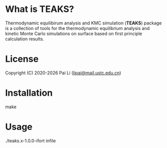 # What is **TEAKS**?
Thermodynamic equilibirum analysis and KMC simulation (**TEAKS**) package is a collection of tools
for the thermodynamic equilibrium analysis and kinetic Monte Carlo simulations on surface
based on first principle calculation results.

# License
Copyright (C) 2020-2026 Pai Li (lipai@mail.ustc.edu.cn)

# Installation
make

# Usage
./teaks.x-1.0.0-ifort infile
